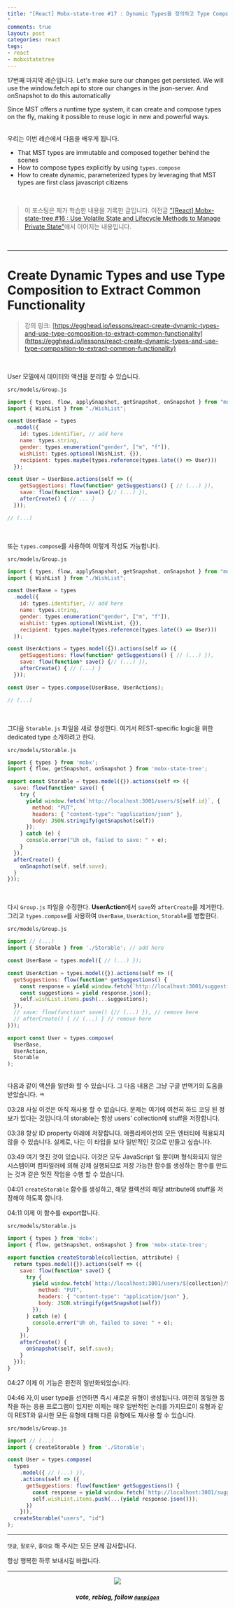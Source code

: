 ```yaml
---
title: "[React] Mobx-state-tree #17 : Dynamic Types을 정의하고 Type Composition을 사용하여 공통 Functionality 추출하기
"
comments: true
layout: post
categories: react
tags:
- react
- mobxstatetree
---
```


17번째 마지막 레슨입니다. Let's make sure our changes get persisted. We will use the window.fetch api to store our changes in the json-server. And onSnapshot to do this automatically

Since MST offers a runtime type system, it can create and compose types on the fly, making it possible to reuse logic in new and powerful ways.

<br>우리는 이번 레슨에서 다음을 배우게 됩니다.

- That MST types are immutable and composed together behind the scenes
- How to compose types explicitly by using `types.compose`
- How to create dynamic, parameterized types by leveraging that MST types are first class javascript citizens

<br>

> 이 포스팅은 제가 학습한 내용을 기록한 글입니다. 이전글 ["\[React\] Mobx-state-tree #16 : Use Volatile State and Lifecycle Methods to Manage Private State"](/react/2019/09/03/manage-application-state-with-mobx-state-tree-16/)에서 이어지는 내용입니다. 

<br>

***


# Create Dynamic Types and use Type Composition to Extract Common Functionality

> 강의 링크: [https://egghead.io/lessons/react-create-dynamic-types-and-use-type-composition-to-extract-common-functionality](https://egghead.io/lessons/react-create-dynamic-types-and-use-type-composition-to-extract-common-functionality)


<br>

User 모델에서 데이터와 액션을 분리할 수 있습니다.

`src/models/Group.js`

```js
import { types, flow, applySnapshot, getSnapshot, onSnapshot } from "mobx-state-tree";
import { WishList } from "./WishList";

const UserBase = types
  .model({
    id: types.identifier, // add here
    name: types.string,
    gender: types.enumeration("gender", ["m", "f"]),
    wishList: types.optional(WishList, {}),
    recipient: types.maybe(types.reference(types.late(() => User)))
  });

const User = UserBase.actions(self => ({
    getSuggestions: flow(function* getSuggestions() { // (...) }),
    save: flow(function* save() {// (...) }),
    afterCreate() { // ... }
  }));

// (...)
```

<br>

또는 `types.compose`를 사용하여 이렇게 작성도 가능합니다.

`src/models/Group.js`

```js
import { types, flow, applySnapshot, getSnapshot, onSnapshot } from "mobx-state-tree";
import { WishList } from "./WishList";

const UserBase = types
  .model({
    id: types.identifier, // add here
    name: types.string,
    gender: types.enumeration("gender", ["m", "f"]),
    wishList: types.optional(WishList, {}),
    recipient: types.maybe(types.reference(types.late(() => User)))
  });

const UserActions = types.model({}).actions(self => ({
    getSuggestions: flow(function* getSuggestions() { // (...) }),
    save: flow(function* save() {// (...) }),
    afterCreate() { // (...) }
  }));

const User = types.compose(UserBase, UserActions);

// (...)
```

<br>

그다음 `Storable.js` 파일을 새로 생성한다. 여기서 REST-specific logic을 위한 dedicated type 소개하려고 한다.

`src/models/Storable.js`

```js
import { types } from 'mobx';
import { flow, getSnapshot, onSnapshot } from 'mobx-state-tree';

export const Storable = types.model({}).actions(self => ({
  save: flow(function* save() {
    try {
      yield window.fetch(`http://localhost:3001/users/${self.id}`, {
        method: "PUT",
        headers: { "content-type": "application/json" },
        body: JSON.stringify(getSnapshot(self))
      });
    } catch (e) {
      console.error("Uh oh, failed to save: " + e);
    }
  }),
  afterCreate() {
    onSnapshot(self, self.save);
  }
}));
```

<br>

다시 `Group.js` 파일을 수정한다. **UserAction**에서 `save`와 `afterCreate`를 제거한다. 그리고 `types.compose`를 사용하여 `UserBase`, `UserAction`, `Storable`를 병합한다.

`src/models/Group.js`

```js
import // (...)
import { Storable } from './Storable'; // add here

const UserBase = types.model({ // (...) });

const UserAction = types.model({}).actions(self => ({
  getSuggestions: flow(function* getSuggestions() {
    const response = yield window.fetch(`http://localhost:3001/suggestions_${self.gender}`);
    const suggestions = yield response.json();
    self.wishList.items.push(...suggestions);
  }),
  // save: flow(function* save() {// (...) }), // remove here
  // afterCreate() { // (...) } // remove here
}));

export const User = types.compose(
  UserBase,
  UserAction,
  Storable
);
```

<br>다음과 같이 액션을 일반화 할 수 있습니다. 그 다음 내용은 그냥 구글 번역기의 도움을 받았습니다. ㅋ

03:28 사실 이것은 아직 재사용 할 수 없습니다. 문제는 여기에 여전히 하드 코딩 된 정보가 있다는 것입니다.이 storable는 항상 users' collection에 stuff을 저장합니다.

03:38 항상 ID property 아래에 저장합니다. 애플리케이션의 모든 엔터티에 적용되지 않을 수 있습니다. 실제로, 나는 이 타입을 보다 일반적인 것으로 만들고 싶습니다.

03:49 여기 멋진 것이 있습니다. 이것은 모두 JavaScript 일 뿐이며 형식화되지 않은 시스템이며 컴파일러에 의해 강제 실행되므로 저장 가능한 함수를 생성하는 함수를 만드는 것과 같은 멋진 작업을 수행 할 수 있습니다.

04:01 `createStorable` 함수를 생성하고, 해당 컬렉션의 해당 attribute에 stuff을 저장해야 하도록 합니다. 

04:11 이제 이 함수를 export합니다.

`src/models/Storable.js`

```js
import { types } from 'mobx';
import { flow, getSnapshot, onSnapshot } from 'mobx-state-tree';

export function createStorable(collection, attribute) {
  return types.model({}).actions(self => ({
    save: flow(function* save() {
      try {
        yield window.fetch(`http://localhost:3001/users/${collection}/${self[attribute]}`, {
          method: "PUT",
          headers: { "content-type": "application/json" },
          body: JSON.stringify(getSnapshot(self))
        });
      } catch (e) {
        console.error("Uh oh, failed to save: " + e);
      }
    }),
    afterCreate() {
      onSnapshot(self, self.save);
    }
  }));
}
```

04:27 이제 이 기능은 완전히 일반화되었습니다. 

04:46 자,이 user type을 선언하면 즉시 새로운 유형이 생성됩니다. 여전히 동일한 동작을 하는 응용 프로그램이 있지만 이제는 매우 일반적인 논리를 가지므로이 유형과 같이 REST와 유사한 모든 유형에 대해 다른 유형에도 재사용 할 수 있습니다.

`src/models/Group.js`

```js
import // (...)
import { createStorable } from './Storable';

const User = types.compose(
  types
    .model({ // (...) }),
    .actions(self => ({
      getSuggestions: flow(function* getSuggestions() {
        const response = yield window.fetch(`http://localhost:3001/suggestions_${self.gender}`);
        self.wishList.items.push(...(yield response.json()));
      })
    })),
  createStorable("users", "id")
);
```

***

`댓글`, `팔로우`, `좋아요` 해 주시는 모든 분께 감사합니다.

항상 행복한 하루 보내시길 바랍니다.

***

<center><img src='https://steemitimages.com/400x0/https://cdn.steemitimages.com/DQmQmWhMN6zNrLmKJRKhvSScEgWZmpb8zCeE2Gray1krbv6/BC054B6E-6F73-46D0-88E4-C88EB8167037.jpeg'><h5>vote, reblog, follow <code><a href='https://steemit.com/@anpigon'>@anpigon</a></code></h5></center>

<br>